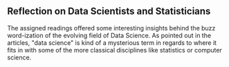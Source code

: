 ## Reflection on Data Scientists and Statisticians

The assigned readings offered some interesting insights behind the buzz word-ization of the evolving field of Data Science. As pointed out in the articles, "data science" is kind of a mysterious term in regards to where it fits in with some of the more classical disciplines like statistics or computer science.

